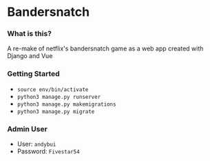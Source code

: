 # Bandersnatch

### What is this? 
A re-make of netflix's bandersnatch game as a web app created with Django and Vue

### Getting Started

- `source env/bin/activate`
- `python3 manage.py runserver`
- `python3 manage.py makemigrations`
- `python3 manage.py migrate`

### Admin User 
- User: `andybui`
- Password: `Fivestar54`
